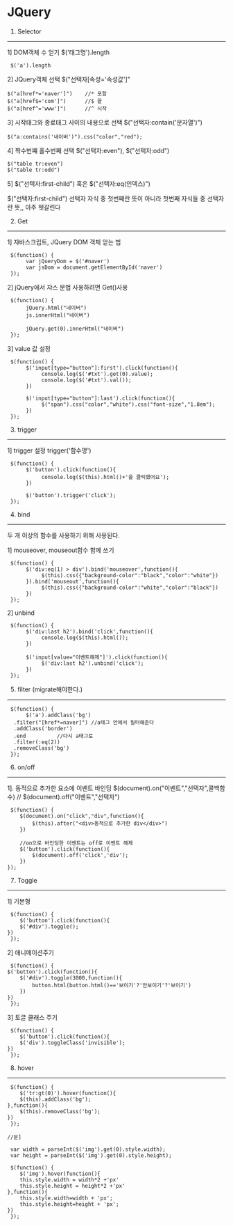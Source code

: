 # JQuery

1. Selector
---

1] DOM객체 수 얻기 $('태그명').length

     $('a').length
 
 
2] JQuery객체 선택 $("선택자[속성='속성값']"

    $("a[href*='naver']")    //* 포함
    $("a[href$='com']")      //$ 끝
    $("a[href^='www']")      //^ 시작
    
3] 시작태그와 종료태그 사이의 내용으로 선택 $("선택자:contain('문자열')")

    $("a:contains('네이버')").css("color","red");
    
4] 짝수번쨰 홀수번째 선택 $("선택자:even"), $("선택자:odd")

    $("table tr:even")
    $("table tr:odd")
  
5] $("선택자:first-child") 혹은 $("선택자:eq(인덱스)")

$("선택자:first-child") 선택자 자식 중 첫번째란 뜻이 아니라 첫번째 자식들 중 선택자 란 뜻,, 아주 헷갈린다
          
               
2. Get
---

1] 쟈바스크립트, JQuery DOM 객체 얻는 법

     $(function() {
          var jQueryDom = $('#naver')
          var jsDom = document.getElementById('naver')
     });

     
2] jQuery에서 쟈스 문법 사용하려면 Get()사용

     $(function() {
          jQuery.html("네이버")
          js.innerHtml("네이버")

          jQuery.get(0).innerHtml("네이버")
     });

     
3] value 값 설정

     $(function() {
          $('input[type="button"]:first').click(function(){
               console.log($('#txt').get(0).value);
               console.log($('#txt').val());
          })

          $('input[type="button"]:last').click(function(){
               $("span").css("color","white").css("font-size","1.8em");
          })
     });


3. trigger
---

1] trigger 설정 trigger('함수명')

     $(function() {
          $('button').click(function(){
               console.log($(this).html()+'을 클릭했어요');
          })

          $('button').trigger('click');
     });


4. bind
---
두 개 이상의 함수를 사용하기 위해 사용된다.

1] mouseover, mouseout함수 함께 쓰기
     
     $(function() {
          $('div:eq(1) > div').bind('mouseover',function(){
               $(this).css({"background-color":"black","color":"white"})
          }).bind('mouseout',function(){
               $(this).css({"background-color":"white","color":"black"})
          })
     });
     
2] unbind

     $(function() {
          $('div:last h2').bind('click',function(){
               console.log($(this).html());
          })

          $('input[value="이벤트해제"]').click(function(){
               $('div:last h2').unbind('click');
          })
     });
     
5. filter (migrate해야한다.)
---

     $(function() {
          $('a').addClass('bg')
	  .filter("[href*=naver]") //a태그 안에서 필터해준다
	  .addClass('border')
	  .end   		//다시 a태그로
	  .filter(:eq(2))
	  .removeClass('bg')
     });
     
6. on/off
---

1]. 동적으로 추가한 요소에 이벤트 바인딩  $(document).on("이벤트","선택자",콜백함수) // $(document).off("이벤트","선택자")
     
     $(function() {
		$(document).on("click","div",function(){
			$(this).after("<div>동적으로 추가한 div</div>")
		})
		
		//on으로 바인딩한 이벤트는 off로 이벤트 해제
		$('button').click(function(){
			$(document).off('click','div');
		})
	});
	
7. Toggle
---

1] 기본형
	
     $(function() {
     	$('button').click(function(){
		$('#div').toggle();
	})
     });


2] 애니메이션주기

     $(function() {
	$('button').click(function(){
		$('#div').toggle(3000,function(){
			button.html(button.html()=='보이기'?'안보이기'?'보이기')
		})
	})
     });

3] 토글 클래스 주기

     $(function() {
     	$('button').click(function(){
		$('div').toggleClass('invisible');
	})
     });

8. hover
---

     $(function() {
     	$('tr:gt(0)').hover(function(){
		$(this).addClass('bg');
	},function(){
		$(this).removeClass('bg');
	})
     });

	//문]
	
     var width = parseInt($('img').get(0).style.width);
     var height = parseInt($('img').get(0).style.height);

     $(function() {
     	$('img').hover(function(){
		this.style.width = width*2 +'px'
		this.style.height = height*2 +'px'
	},function(){
		this.style.width=width + 'px';
		this.style.height=height + 'px';
	})
     });
